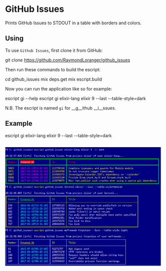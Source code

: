 # GitHub Issues

Prints GitHub Issues to STDOUT in a table with borders and colors.

## Using

To use `Github Issues`, first clone it from GitHub:

git clone https://github.com/RaymondLoranger/github_issues

Then run these commands to build the escript:

cd github_issues
mix deps.get
mix escript.build

Now you can run the application like so for example:

escript gi --help
escript gi elixir-lang elixir 9 --last --table-style=dark

N.B. The escript is named `gi` for __g__ithub __i__ssues.

## Example

escript gi elixir-lang elixir 9 --last --table-style=dark

## ![github_issues_examples](images/github_issues_examples.png)
